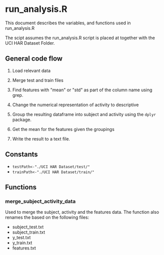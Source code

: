 # run_analysis.R

This document describes the variables, and functions used in run_analysis.R

The scipt assumes the run_analysis.R script is placed at together with the UCI HAR Dataset Folder.

## General code flow

1. Load relevant data

2. Merge test and train files

3. Find features with "mean" or "std" as part of the column name using grep.

4. Change the numerical representation of activity to descriptive

5. Group the resulting dataframe into subject and activity using the `dplyr` package.

6. Get the mean for the features given the groupings

7. Write the result to a text file.

## Constants

* `testPath<-"./UCI HAR Dataset/test/"`
* `trainPath<-"./UCI HAR Dataset/train/"`

## Functions

### merge_subject_activity_data

Used to merge the subject, activity and the features data. The function also renames the based on the following files:

* subject_test.txt
* subject_train.txt
* y_test.txt
* y_train.txt
* features.txt

## 